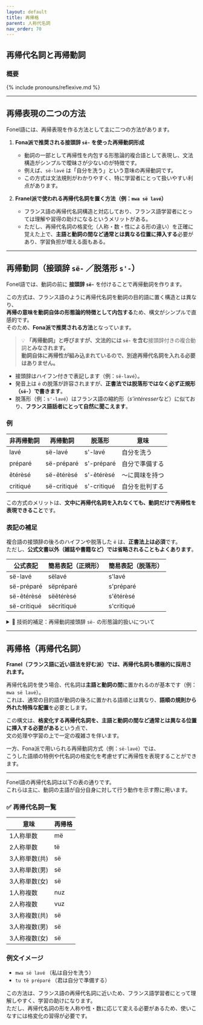 ```yaml
---
layout: default
title: 再帰格
parent: 人称代名詞
nav_order: 70
---
```


## 再帰代名詞と再帰動詞

### 概要

{% include pronouns/reflexive.md %}

---

## 再帰表現の二つの方法

Fonel語には、再帰表現を作る方法として主に二つの方法があります。

1. **Fona派で推奨される接頭辞 `së-` を使った再帰動詞形成**  
   - 動詞の一部として再帰性を内包する形態論的複合語として表現し、文法構造がシンプルで曖昧さが少ないのが特徴です。  
   - 例えば、`së-lavé` は「自分を洗う」という意味の再帰動詞です。  
   - この方式は文法規則がわかりやすく、特に学習者にとって扱いやすい利点があります。

2. **Franel派で使われる再帰代名詞を置く方法（例：`mwa së lavé`）**  
   - フランス語の再帰代名詞構造と対応しており、フランス語学習者にとっては理解や習得の助けになるというメリットがある。  
   - ただし、再帰代名詞の格変化（人称・数・性による形の違い）を正確に覚えた上で、**主語と動詞の間など通常とは異なる位置に挿入する**必要があり、学習負担が増える面もある。

---

## 再帰動詞（接頭辞 `së-` ／脱落形 `s'-`）

Fonel語では、動詞の前に **接頭辞 `së-`** を付けることで再帰動詞を作ります。

この方式は、フランス語のように再帰代名詞を動詞の目的語に置く構造とは異なり、  
**再帰の意味を動詞自体の形態論的特徴として内包する**ため、構文がシンプルで直感的です。  
そのため、**Fona派で推奨される方法**となっています。

> 💡 **「再帰動詞」と呼びますが、文法的には `së-` を含む**接頭辞付きの複合動詞**とみなされます。  
>  動詞自体に再帰性が組み込まれているので、別途再帰代名詞を入れる必要はありません。**

- 接頭辞はハイフン付きで表記します（例：`së-lavé`）。  
- 発音上は `ë` の脱落が許容されますが、**正書法では脱落形ではなく必ず正規形（`së-`）で書きます**。  
- 脱落形（例：`s'-lavé`）はフランス語の縮約形（*s’intéresser*など）に似ており、**フランス語話者にとって自然に聞こえます**。

### 例

| 非再帰動詞 | 再帰動詞      | 脱落形       | 意味             |
|------------|---------------|--------------|------------------|
| lavé       | së-lavé       | s'-lavé      | 自分を洗う       |
| préparé    | së-préparé    | s'-préparé   | 自分で準備する   |
| ẽtérèsé    | së-ẽtérèsé    | s'-ẽtérèsé   | 〜に興味を持つ   |
| critiqué   | së-critiqué   | s'-critiqué  | 自分を批判する   |

この方式のメリットは、**文中に再帰代名詞を入れなくても、動詞だけで再帰性を表現できること**です。

### 表記の補足

複合語の接頭辞の後ろのハイフンや脱落した `ë` は、**正書法上は必須**です。  
ただし、**公式文書以外（雑誌や書籍など）では省略されることもよくあります**。

| 公式表記      | 簡易表記（正規形）| 簡易表記（脱落形） |
|---------------|-------------------|--------------------|
| së-lavé       | sëlavé            | s'lavé             |
| së-préparé    | sëpréparé         | s'préparé          |
| së-ẽtérèsé    | sëẽtérèsé         | s'ẽtérèsé          |
| së-critiqué   | sëcritiqué        | s'critiqué         |

<details>
<summary>📌 技術的補足：再帰動詞接頭辞 <code>së-</code> の形態論的扱いについて</summary>

<p>
Fonel語の再帰動詞は動詞に接頭辞 <code>së-</code> を付けて作りますが、この接頭辞は単なる語形成の一部で、動詞の意味として再帰性を内包する複合語として扱われます。
</p>

<p>
この方式は、フランス語のように再帰代名詞を動詞の目的語位置に置く構造とは異なり、再帰の意味を動詞自体の形態論的特徴として扱うため、構文上の複雑さや曖昧さを回避しています。
</p>

<p>
その結果、Fonel語（特にFona派）では文中に再帰代名詞を入れる必要がなくなり、文法規則の予測可能性とシンプルさが向上します。
</p>

</details>

---

## 再帰格（再帰代名詞）

**Franel（フランス語に近い語法を好む派）では、再帰代名詞も積極的に採用されます。**

再帰代名詞を使う場合、代名詞は**主語と動詞の間**に置かれるのが基本です（例：`mwa së lavé`）。  
これは、通常の目的語が動詞の後ろに置かれる語順とは異なり、**語順の規則から外れた特殊な配置**を必要とします。  

この構文は、**格変化する再帰代名詞を、主語と動詞の間など通常とは異なる位置に挿入する必要がある**という点で、  
文の処理や学習の上で一定の複雑さを伴います。  

一方、Fona派で用いられる再帰動詞方式（例：`së-lavé`）では、  
こうした語順の特例や代名詞の格変化を考慮せずに再帰性を表現することができます。

---

Fonel語の再帰代名詞は以下の表の通りです。  
これらは主に、動詞の主語が自分自身に対して行う動作を示す際に用います。

### ✅ 再帰代名詞一覧

| 意味          | 再帰格    |
|---------------|-----------|
| 1人称単数     | më        |
| 2人称単数     | të        |
| 3人称単数(共) | së        |
| 3人称単数(男) | së        |
| 3人称単数(女) | së        |
| 1人称複数     | nuz       |
| 2人称複数     | vuz       |
| 3人称複数(共) | së        |
| 3人称複数(男) | së        |
| 3人称複数(女) | së        |

### 例文イメージ

- `mwa së lavé` （私は自分を洗う）  
- `tu të préparé` （君は自分で準備する）  

この方法は、フランス語の再帰代名詞に近いため、フランス語学習者にとって理解しやすく、学習の助けになります。  
ただし、再帰代名詞の形を人称や性・数に応じて変える必要があるため、使いこなすには格変化の習得が必要です。
